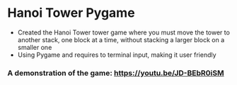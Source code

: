 # Hanoi Tower Pygame
- Created the Hanoi Tower tower game where you must move the tower to another stack, one block at a time, without stacking a larger block on a smaller one
- Using Pygame and requires to terminal input, making it user friendly

### A demonstration of the game: https://youtu.be/JD-BEbR0iSM

